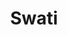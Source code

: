 ---
authors:
- swati
bio: Data Engineer for the Justice Hub 
title: Swati
email: "swati@civicdatalab.in"
name: Swati Jaiswal
organizations:
- name: CivicDataLab
  url: "https://civicdatalab.in"
role: Data Engineer
social:
- icon: home
  icon_pack: fas
  link: 
- icon: twitter
  icon_pack: fab
  link: https://twitter.com/swati12jaiswal
- icon: github
  icon_pack: fab
  link: https://github.com/curioswati
superuser: false
user_groups:
- CivicDataLab
---